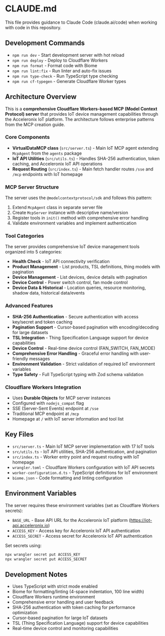 # CLAUDE.md

This file provides guidance to Claude Code (claude.ai/code) when working with code in this repository.

## Development Commands

- `npm run dev` - Start development server with hot reload
- `npm run deploy` - Deploy to Cloudflare Workers
- `npm run format` - Format code with Biome
- `npm run lint:fix` - Run linter and auto-fix issues
- `npm run type-check` - Run TypeScript type checking
- `npm run cf-typegen` - Generate Cloudflare Worker types

## Architecture Overview

This is a **comprehensive Cloudflare Workers-based MCP (Model Context Protocol) server** that provides IoT device management capabilities through the Acceleronix IoT platform. The architecture follows enterprise patterns from the MCP creation guide.

### Core Components

- **VirtualDataMCP class** (`src/server.ts`) - Main IoT MCP agent extending `McpAgent` from the `agents` package
- **IoT API Utilities** (`src/utils.ts`) - Handles SHA-256 authentication, token caching, and Acceleronix IoT API operations
- **Request Routing** (`src/index.ts`) - Main fetch handler routes `/sse` and `/mcp` endpoints with IoT homepage

### MCP Server Structure

The server uses the `@modelcontextprotocol/sdk` and follows this pattern:
1. Extend `McpAgent` class in separate server file
2. Create `McpServer` instance with descriptive name/version
3. Register tools in `init()` method with comprehensive error handling
4. Validate environment variables and implement authentication

### Tool Categories

The server provides comprehensive IoT device management tools organized into 5 categories:
- **Health Check** - IoT API connectivity verification
- **Product Management** - List products, TSL definitions, thing models with pagination
- **Device Management** - List devices, device details with pagination
- **Device Control** - Power switch control, fan mode control
- **Device Data & Historical** - Location queries, resource monitoring, shadow data, historical data/events

### Advanced Features

- **SHA-256 Authentication** - Secure authentication with access key/secret and token caching
- **Pagination Support** - Cursor-based pagination with encoding/decoding for large datasets
- **TSL Integration** - Thing Specification Language support for device capabilities
- **Device Control** - Real-time device control (FAN_SWITCH, FAN_MODE)
- **Comprehensive Error Handling** - Graceful error handling with user-friendly messages
- **Environment Validation** - Strict validation of required IoT environment variables
- **Type Safety** - Full TypeScript typing with Zod schema validation

### Cloudflare Workers Integration

- Uses **Durable Objects** for MCP server instances
- Configured with `nodejs_compat` flag
- SSE (Server-Sent Events) endpoint at `/sse`
- Traditional MCP endpoint at `/mcp`
- Homepage at `/` with IoT server information and tool list

## Key Files

- `src/server.ts` - Main IoT MCP server implementation with 17 IoT tools
- `src/utils.ts` - IoT API utilities, SHA-256 authentication, and pagination
- `src/index.ts` - Worker entry point and request routing with IoT homepage
- `wrangler.toml` - Cloudflare Workers configuration with IoT API secrets
- `worker-configuration.d.ts` - TypeScript definitions for IoT environment
- `biome.json` - Code formatting and linting configuration

## Environment Variables

The server requires these environment variables (set as Cloudflare Workers secrets):
- `BASE_URL` - Base API URL for the Acceleronix IoT platform (https://iot-api.acceleronix.io)
- `ACCESS_KEY` - Access key for Acceleronix IoT API authentication
- `ACCESS_SECRET` - Access secret for Acceleronix IoT API authentication

Set secrets using:
```bash
npx wrangler secret put ACCESS_KEY
npx wrangler secret put ACCESS_SECRET
```

## Development Notes

- Uses TypeScript with strict mode enabled
- Biome for formatting/linting (4-space indentation, 100 line width)
- Cloudflare Workers runtime environment
- Comprehensive error handling and user feedback
- SHA-256 authentication with token caching for performance optimization
- Cursor-based pagination for large IoT datasets
- TSL (Thing Specification Language) support for device capabilities
- Real-time device control and monitoring capabilities